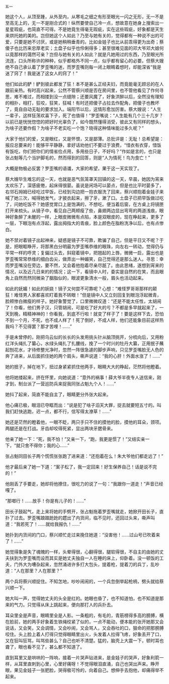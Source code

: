     五一 

   她这个人，从顶至踵，从外至内，从寒毛之细之有形至眼光一闪之无形，无一不是至高无上的，无一不是刚合式的！纵然要使自己冷一点，想故意在她身上搜索出一星星瑕疵，也简直不可得。不是她竟生得毫无瑕疵，实在这些瑕疵，好象都是天生来烘托她的美的。岂但她这个人如此？乃至与她有关的，觉得都有一种说不出的可爱，只要是她不讨厌，或是她稍稍垂青的。比如金娃子也比从前乖得更为出奇；蔡傻子也比历来忠厚老实；土盘子似乎也伶俐得多；甚至很难见面的邓大爷邓大娘何以竟那样的蔼然可亲？岂但与她有关的人如此？就是凡她用过的东西，乃至眼光所流连，口头所称许的种种，似乎都格外不同一点，似乎都有留心的必要。但蔡大嫂绝不自己承认着了罗歪嘴的迷，而罗歪嘴则每一闭上眼睛着想时，却能深省“我是迷了窍了！我是迷了这女人的窍了！”

   他们如此的酽！酽到彼此都发了狂！本不是甚么正经夫妇，而竟能毫无顾忌的在人跟前亲热。有时高兴起来，公然不管蔡兴顺是否在房间里，也不管他看见了作何寻思，难不难过，而相搂到没一点缝隙；还要风魔了，好象洪醉以后，全然没有理知的相扑，相打，狂咬，狂笑，狂喊！有时还把傻子占拉去作配角，把傻子也教坏了，竟自自动无耻的要求加入。端阳节以后，这情形愈加厉害。蔡大嫂说：“人生一辈子，这样狂荡欢喜下子，死了也值得！”罗歪嘴说：“人生能有几个三十几岁？以前已是恍恍惚惚的把好时光辜负了，如今既然懂得消受，彼此又有同样的想头，为啥子还要作假？为啥子不老实吃一个饱？晓得这种情味能过多久呢？”

   大家于他们的爱，又是眼红，又是怀恨，又是鄙薄。总批评是：无耻！总希望是：报应总要来的！能够平平静静，拿好话劝他们不要过于浪费，“惜衣有衣穿，惜饭有饭吃，你们把你们的情省俭点用，多用些日子，不好吗？”作如是言的，也只是张占魁等几个当护脚毛的，然而得到的回答，则是“人为情死！鸟为食亡！”

   大概是物极必反罢？罗歪嘴的语谶，大家的希望，果于这一天实现了。

   蔡大嫂毕生难忘的这一天，也就是恶气氛笼罩天回镇的这一天，早晨，她因为宵来太欢乐了，深感疲倦，起床得很晏。虽说是闲场可以晏点，但是也比平时晏多了，右邻石拇姆已经吃过早饭，已经到沟边把一抱衣服洗了回来，蔡兴顺抱着金娃子来喊了她三次，喊得她发气，才披衣起来，擦了牙，漱了口。土盘子已把早饭做过吃了，问她吃饭不？她感觉胃口上是饱满的，不想吃。便当着后窗，在方桌上将镜匣打开来梳头。从镜子中，看见自己两颊瘦了些，鼻翅两边显出弯弯的两道浅痕，眼神好象醉了未醒的一样，上眼皮微微有点陷，本是双眼皮的，现在睁起来，更多了一层，下眼泡有点浮起，露出拇指大的青痕，脸上颜色在脂粉洗净以后，也有点惨白。

   她不禁对着镜子出起神来，疑惑是镜子不可靠，欺骗了自己，但是平日又不呢？于是，把眼眶睁开，将那黑白分明最为罗歪嘴恭维的眼珠，向左右一转动，觉得仍与平常一样的呼灵；复偏过头去，斜窥着镜中，把翘起的上唇，微微一启，露出也是罗歪嘴常常恭维的细白齿尖，做弄出一种媚笑，自己觉得还是那么迷人。寻思：幸而罗歪嘴没在旁边，要不然，又会着他抱着尽亲尽舐了。由此思绪，遂想到宵来的情况，以及近几日来的的情况；这一下，看镜中人时，委实是自然的在笑，而且眼角上自然而然同微染了胭脂似的，眼波更象清水一般，眉头也活动起来。

   如此的妩媚！如此的妖娆！镜子又何尝不可靠呢？心想：“难怪罗哥哥那样的颠狂！难怪男人家都喜欢盯着我不转眼！”但是镜中人又立刻回复到眼泡浮起微青，脸颊惨白微瘦的样子。她好象警觉了，口里微微叹道：“还是不能太任性，太胡闹了！你看，他们男子汉，只管胡闹，可是吃了好大的亏？不都是多早就起来了，一天到晚，精精神神的！你看我，到底不行啦！就变了样子了！要是这样下去，恐怕不到一个月，不死，也不成人样了！死了倒好，不成人样，他们还能象目前这样热我吗？不见得罢？那才苦哩！……”

   手是未曾停的，刚把乌云似的长长的头发用挑头针从脑顶挑开，分梳向后，又用粉红洋头绳扎了纂心，水绿头绳扎了扎腰线，挽了一个时兴的牡丹大纂，正用抿子蘸起刨花水，才待修整光净时，忽然一阵很急遽的脚步声响，只见罗歪嘴脸无人色的奔了进来，从后面抓住她的两个肩头，嘶声说道：“我的心肝！外面水涨了！……”

   她的抿子，掉在地下，扭过身紧紧抓住他两手，眼睛大大的睁起，茫然将他瞪着。

   他将她搂起来，挤在怀里，向她说道：“意外的祸事！薛大爷半夜专人送信来，刚才到，制台派了一营巡防兵来捉我同张占魁九个人！……”

   她抖了起来，简直不能自主了，眼睛更分外张大起来。

   他心痛已极，眼泪已夺眶而出：“说是犯了啥子滔天大罪，捉去就要短五寸的。叫我们赶快逃跑，迟一点，都不行，信写得太潦草！……”

   她还是茫然的瞪着他，一眼不眨，两只手只不住的摸他的脸，摸他的耳朵，颈项。两腿还是在打战。牙齿却咬得死紧，显出两块牙腮骨来。

   他亲了她一下：“死，我不怕！”又亲一下，“跑，我更是惯了！”又结实亲一下，“就只舍不得你；我的心……”

   张占魁同田长子两个慌慌张张跑了进来道：“还抱着在么！朱大爷他们都走远了！”

   他才最后亲了她一下道：“案子松了，我一定回来！好生保养自己！话是说不完的！”

   他刚丢了手要走，她却将他撩住，很吃力的说了一句：“我跟你一道走！”声音已经嘎了。

   “那啷行！……放手！你是有儿子的！……”

   田长子鼓起气，走上来将她的手劈开，张占魁拖着罗歪嘴就走，她掀开田长子，直扑了过去。罗歪嘴踉踉跄跄的趱出了内货间，临不见时，还回过头来，嘶声叫道：“我若死了！……就给我报仇！……”

   她扑到内货间的门口，蔡兴顺忙走过来挽住她道：“没害他！……过山号已吹着来了！……”

   她觉得象是失了魂魄的一样，头晕得很，心翻得很，腿软得很，不自主的由她的丈夫扶到为罗歪嘴而设而其实是她丈夫独自一人在睡的床上，仰卧着。没一顿饭的工夫，门外大为嘈杂起来，忽然涌进许多打大包头，提着枪，提着刀的兵丁，乱吵道：“人在那里？人在那里？”

   两个兵将蔡兴顺捉住。不知怎地，吵吵闹闹的，一个兵忽倒举起枪柄，劈头就给蔡兴顺一下。

   她大叫一声，觉得她丈夫的头全是红的。她眼也昏了，也不知道怕，也不知道是那来的气力。只觉得从床上跳起来，便向那打人的兵扑去。

   耳朵里全是声音，眼睛里全是人影。一条粗的，有毛的，青筋楞得多高的膀膊，横在脸前，她的两手好象着生铁绳绞紧了似的，一点不能动，便本能的张开她那又会说话，又会笑，又会调情，又会吵闹，又会骂人，又会吞吐的口，狠命的把那膀膊咬住。头上脸上着人打得只觉得眼睛里出火，头发着人拉得飞疼，好象丢开了口，又在狂叫狂骂，叫骂些甚么？自己也听不清楚。猛的，脑壳上大震一下，顿时耳也聋了，眼也看不见了，甚么都不知道了。

   直到耳里又是哄哄的一阵响，接着一片哭声钻进来，是金娃子的哭声，好象利箭一样，从耳里直刺到心里，心里好痛呀！不觉得眼泪直涌，自己也哭出声来。睁开眼，果见金娃子一张肥脸，哭得极可怜的，向着自己。想伸手去抱他，却痛得举不起来。

